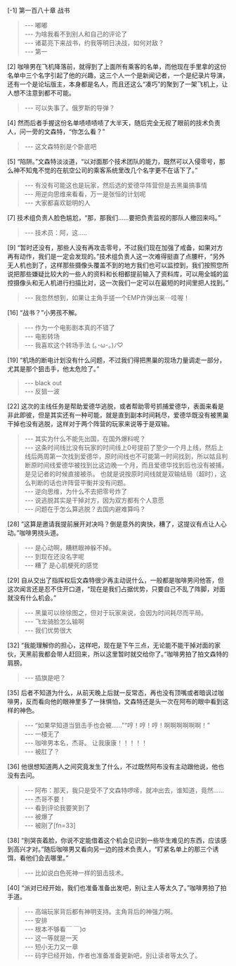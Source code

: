 
[-1] 第一百八十章 战书
>--- 嘟嘟<br>
>--- 为啥我看不到别人和自己的评论了<br>
>--- 诸葛亮下来战书，约我等明日决战，如何对敌？<br>
>--- 第一<br>

[2] 咖啡男在飞机降落前，就得到了上面所有乘客的名单，而他现在手里拿的这份名单中三个名字引起了他的兴趣，这三个人一个是新闻记者，一个是纪录片导演，还有一个是论坛版主，本身都是名人，而且还这么“凑巧”的聚到了一架飞机上，让人想不注意到都不可能。
>--- 可以失事了。俄罗斯的导弹？<br>

[4] 然而后者手握这份名单啧啧啧啧了大半天，随后完全无视了眼前的技术负责人，问一旁的文森特，“你怎么看？”
>--- 这文森特别是个卧底吧<br>

[5] “陷阱。”文森特淡淡道，“以对面那个技术团队的能力，既然可以入侵零号，那么神不知鬼不觉的在航空公司的乘客系统里改几个名字更不在话下了。”
>--- 有没有可能这也是玩家，然后选的爱德华阵营但是去黑巢搞事情<br>
>--- 用逆向思维来看看，万一是张恒的计划呢<br>
>--- 大家都喜欢聪明的人<br>

[7] 技术组负责人脸色尴尬，“那，那我们……要把负责监视的那队人撤回来吗。”
>--- 技术员：阿，这.....<br>

[9] “暂时还没有，那些人没有再攻击零号，不过我们现在加强了戒备，如果对方再有动作，我们是一定会发现的。”技术组负责人这一次难得挺直了点腰杆，“另外无人机也到了，这样那些摄像头覆盖不到的地方我们也可以监控到，我们按照您所说把那些嫌疑比较大的一些人的资料和长相都提前输入了资料库，可以用全城的监控摄像头和无人机进行扫描比对，这一次我们一定可以在最短的时间里把人找到。”
>--- 我忽然想到，如果让主角手搓一个EMP炸弹出来⋯哇喔！<br>

[16] “战书？”小男孩不解。
>--- 作为一个电影剧本真的不错了<br>
>--- 电影转场<br>
>--- 我喜欢这个转场手法  (｡･ω･｡)ﾉ♡<br>

[19] “机场的断电计划没有什么问题，不过我们得把黒巢的现场力量调走一部分，尤其是那个狙击手，他太危险了。”
>--- black out<br>
>--- 反狙一波<br>

[22] 这次的主线任务是帮助爱德华逃脱，或者帮助零号抓捕爱德华，表面来看是非此即彼，但是其实还有一种可能，就是直到副本时间耗尽，爱德华既没有被黒巢干掉也没有逃脱，这样对于两个阵营的玩家来说等于是双输。
>--- 其实为什么不能先出国，在国外爆料呢？<br>
>--- 这条时间线比没有玩家的时间线上0号提前了至少一个月上线，然后上线后两周第一次找到爱德华，原时间线也不可能第一时间找到，所以姑且判断原时间线爱德华被找到比这边晚一个月，而且爱德华找到后也没有被捕，是见记者的时候直接被杀。
也就是说按原时间线就是双输结局（超时），这么判断的话也许阵营平衡并没有问题。<br>
>--- 逆向思维，为什么不去把零号炸了<br>
>--- 说逃脱其实是干掉对方，因为双方都有个人意愿<br>
>--- 问题在于怎么算逃脱？去国内避难算吗？<br>

[28] “这算是邀请我提前展开对决吗？倒是意外的爽快，糟了，这提议有点让人心动。”咖啡男挠头道。
>--- 是心动啊，糟糕眼神躲不掉。<br>
>--- 到现在还没名字呢<br>
>--- 糟了 是心肌梗死的感觉<br>

[29] 自从交出了指挥权后文森特很少再主动说什么，一般都是咖啡男问他答，但这次闻言还是忍不住开口道，“现在是我们占据优势，只要自己不乱了阵脚，对面就没有什么机会。”
>--- 黑巢可以徐徐图之，但对于玩家来说，会因为时间耗尽而平局。<br>
>--- 飞龙骑脸怎么输啊<br>
>--- 我们优势很大<br>

[32] “我能理解你的担心，这样吧，现在是下午三点，无论能不能干掉对面的家伙，天黑前我都会带人赶回来，所以这里暂时就交给你了。”咖啡男拍了拍文森特的肩膀。
>--- 插旗是吧？<br>

[35] 后者不知道为什么，从前天晚上后就一反常态，再也没有顶嘴或者暗讽过咖啡男，反而看向他的眼神里多了一抹惧怕，文森特还是头一次在阿布的眼中看到这样的神色。
>--- “如果早知道当狙击手也会被……”“哼！哼！哼！啊啊啊啊啊啊！”<br>
>--- 一楼无了<br>
>--- 咖啡男本名，杰哥。
让我康康！！！！！<br>
>--- 被肛了？<br>

[36] 他很想知道两人之间究竟发生了什么，不过既然阿布没有主动跟他说，他也没有去问。
>--- 阿布：那天，我只是受不了文森特啰嗦，就冲出去，谁知道，竟然……<br>
>--- 杰哥不要！<br>
>--- 看到评论我要笑到了<br>
>--- 被爆了<br>
>--- 被刚了[fn=33]<br>

[38] “别哭丧着脸，你说不定能借着这个机会见识到一些毕生难见的东西，应该感到高兴才对。”随后咖啡男又看向另一边的技术负责人，“盯紧名单上的那三个诱饵，看他们会去哪里。”
>--- 比如说白色死神一样的狙击技术。<br>

[40] “派对已经开始，我们也准备准备出发吧，别让主人等太久了。”咖啡男拍了拍手道。
>--- 高端玩家背后都有神明支持。主角背后的神强力啊。<br>
>--- 安排<br>
>--- 根本不够看￣ ￣)σ<br>
>--- 这一等就是一天<br>
>--- 短小无力又一章<br>
>--- 码字已经开始，作者也准备准备更新吧，别让读者等太久了。<br>
